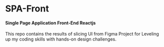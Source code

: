# SPA-Front 
#### Single Page Application Front-End Reactjs
This repo contains the results of slicing UI from Figma Project for Leveling up my coding skills with hands-on design challenges.
